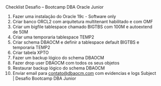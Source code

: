 Checklist Desafio – Bootcamp DBA Oracle Junior
1. Fazer uma instalação do Oracle 19c - Software only
2. Criar banco ORCL2 com arquitetura multitenant habilitado e com OMF
3. Criar um bigfile tablespace chamado BIGTBS com 100M e autoextend de 50M
4. Criar uma temporaria tablespace TEMP2
5. Criar schema DBAOCM e definir a tablespace default BIGTBS e temporaria TEMP2
6. Criar tabela XPTO
7. Fazer um backup lógico do schema DBAOCM
8. Fazer drop user DBAOCM com todos os seus objetos
9. Restaurar backup lógico do schema DBAOCM
10. Enviar email para contato@dbaocm.com com evidencias e logs
Subject | Desafio Bootcamp DBA Junior
